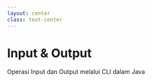 ```yaml
---
layout: center
class: text-center
---
```


# Input & Output
Operasi Input dan Output melalui CLI dalam Java